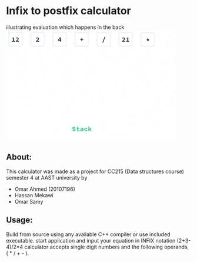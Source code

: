 # Infix to postfix calculator
illustrating evaluation which happens in the back
![gif illustrating evaluation](eval.gif)
## About:
This calculator was made as a project for CC215 (Data structures course) semester 4 at AAST university 
by 
- Omar Ahmed (20107196)
- Hassan Mekawi
- Omar Samy

## Usage:
Build from source using any available C++ compiler or use included executable.
start application and input your equation in INFIX notation (2+3-4)/2*4
calculator accepts single digit numbers and the following operands, ( * / + - ).

